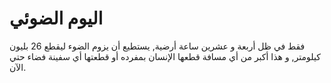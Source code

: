 # اليوم الضوئي

فقط في ظل أربعة و عشرين ساعة أرضية, يستطيع أن يزوم الضوء ليقطع 26 بليون كيلومتر,
و هذا أكبر من أي مسافة قطعها الإنسان بمفرده أو قطعتها أي سفينة فضاء حتي الآن.
